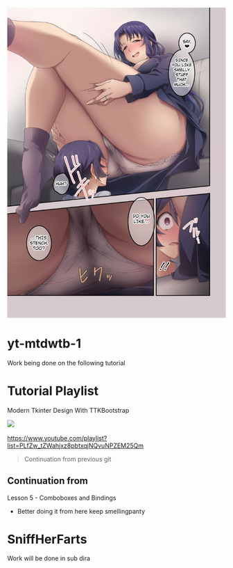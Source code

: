 
![](./9.jpeg)


# yt-mtdwtb-1

Work being done on the following tutorial 

# Tutorial Playlist 

Modern Tkinter Design With TTKBootstrap

[![](https://i.ytimg.com/vi/WpKmbawwNfA/hqdefault.jpg?sqp=-oaymwEXCNACELwBSFryq4qpAwkIARUAAIhCGAE=&rs=AOn4CLD3U-0-tWRkRf_T1Eu91aPuSevicw)](https://www.youtube.com/playlist?list=PLfZw_tZWahjxz8pbtxqjNQvuNPZEM25Qm)

https://www.youtube.com/playlist?list=PLfZw_tZWahjxz8pbtxqjNQvuNPZEM25Qm

> Continuation from previous git 



## Continuation from 

Lesson 5 - Comboboxes and Bindings 

- Better doing it from here keep smellingpanty 

# SniffHerFarts 

Work will be done in sub dira
